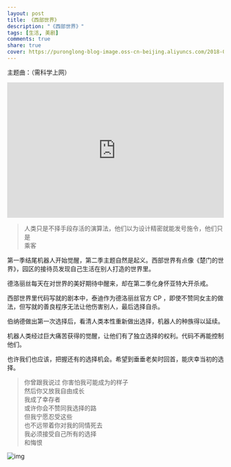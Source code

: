 ```yaml
---
layout: post
title: 《西部世界》
description: "《西部世界》"
tags: [生活, 美剧]
comments: true
share: true
cover: https://puronglong-blog-image.oss-cn-beijing.aliyuncs.com/2018-06-28-172846.jpg
---
```


<!-- more -->

主题曲：（需科学上网）

<iframe width="100%" height="315" src="https://www.youtube.com/embed/jtTmX7KlTbw" frameborder="0" allow="autoplay; encrypted-media" allowfullscreen></iframe>

> 人类只是不择手段存活的演算法，他们以为设计精密就能发号施令，他们只是<br>
> 乘客

第一季结尾机器人开始觉醒，第二季主题自然是起义。西部世界有点像《楚门的世界》，园区的接待员发现自己生活在别人打造的世界里。

德洛丽丝每天在对世界的美好期待中醒来，却在第二季化身怀亚特大开杀戒。

西部世界里代码写就的剧本中，泰迪作为德洛丽丝官方 CP ，即使不赞同女主的做法，但写就的善良程序无法让他伤害别人，最后选择自杀。

伯纳德做出第一次选择后，看清人类本性重新做出选择，机器人的种族得以延续。

机器人类经过巨大痛苦获得的觉醒，让他们有了独立选择的权利。代码不再能控制他们。

也许我们也应该，把握还有的选择机会。希望到垂垂老矣时回首，能庆幸当初的选择。

> 你曾跟我说过 你害怕我可能成为的样子<br>
> 然后你又放我自由成长<br>
> 我成了幸存者<br>
> 或许你会不赞同我选择的路<br>
> 但我宁愿忍受这些<br>
> 也不远带着你对我的同情死去<br>
> 我必须接受自己所有的选择<br>
> 和悔恨

![img](https://puronglong-blog-image.oss-cn-beijing.aliyuncs.com/2018-07-01-1.jpg)

